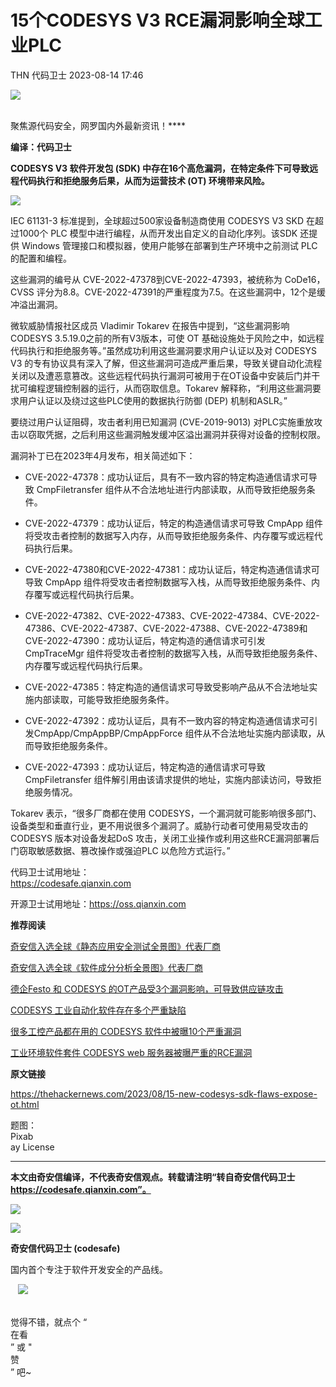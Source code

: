 #  15个CODESYS V3 RCE漏洞影响全球工业PLC   
THN  代码卫士   2023-08-14 17:46  
  
![](https://mmbiz.qpic.cn/mmbiz_gif/Az5ZsrEic9ot90z9etZLlU7OTaPOdibteeibJMMmbwc29aJlDOmUicibIRoLdcuEQjtHQ2qjVtZBt0M5eVbYoQzlHiaw/640?wx_fmt=gif "")  
  
   
聚焦源代码安全，网罗国内外最新资讯！****  
  
**编译：代码卫士**  
  
**CODESYS V3 软件开发包 (SDK) 中存在16个高危漏洞，在特定条件下可导致远程代码执行和拒绝服务后果，从而为运营技术 (OT) 环境带来风险。**  
  
  
![](https://mmbiz.qpic.cn/mmbiz_png/oBANLWYScMRBGNwgicSuTe4Y4rEOSqVh2Oh4ehfs24kGuWSkdIa78Lfyy14XNT1icYGk0XVHJgBEkia0R3jwibEVjg/640?wx_fmt=png "")  
  
  
IEC 61131-3 标准提到，全球超过500家设备制造商使用 CODESYS V3 SKD 在超过1000个 PLC 模型中进行编程，从而开发出自定义的自动化序列。该SDK 还提供 Windows 管理接口和模拟器，使用户能够在部署到生产环境中之前测试 PLC的配置和编程。  
  
这些漏洞的编号从 CVE-2022-47378到CVE-2022-47393，被统称为 CoDe16，CVSS 评分为8.8。CVE-2022-47391的严重程度为7.5。在这些漏洞中，12个是缓冲溢出漏洞。  
  
微软威胁情报社区成员 Vladimir Tokarev 在报告中提到，“这些漏洞影响 CODESYS 3.5.19.0之前的所有V3版本，可使 OT 基础设施处于风险之中，如远程代码执行和拒绝服务等。”虽然成功利用这些漏洞要求用户认证以及对 CODESYS V3 的专有协议具有深入了解，但这些漏洞可造成严重后果，导致关键自动化流程关闭以及遭恶意篡改。这些远程代码执行漏洞可被用于在OT设备中安装后门并干扰可编程逻辑控制器的运行，从而窃取信息。Tokarev 解释称，“利用这些漏洞要求用户认证以及绕过这些PLC使用的数据执行防御 (DEP) 机制和ASLR。”  
  
要绕过用户认证阻碍，攻击者利用已知漏洞 (CVE-2019-9013) 对PLC实施重放攻击以窃取凭据，之后利用这些漏洞触发缓冲区溢出漏洞并获得对设备的控制权限。  
  
漏洞补丁已在2023年4月发布，相关简述如下：  
  
- CVE-2022-47378：成功认证后，具有不一致内容的特定构造通信请求可导致 CmpFiletransfer 组件从不合法地址进行内部读取，从而导致拒绝服务条件。  
  
- CVE-2022-47379：成功认证后，特定的构造通信请求可导致 CmpApp 组件将受攻击者控制的数据写入内存，从而导致拒绝服务条件、内存覆写或远程代码执行后果。  
  
- CVE-2022-47380和CVE-2022-47381：成功认证后，特定构造通信请求可导致 CmpApp 组件将受攻击者控制数据写入栈，从而导致拒绝服务条件、内存覆写或远程代码执行后果。  
  
- CVE-2022-47382、CVE-2022-47383、CVE-2022-47384、CVE-2022-47386、CVE-2022-47387、CVE-2022-47388、CVE-2022-47389和CVE-2022-47390：成功认证后，特定构造的通信请求可引发 CmpTraceMgr 组件将受攻击者控制的数据写入栈，从而导致拒绝服务条件、内存覆写或远程代码执行后果。  
  
- CVE-2022-47385：特定构造的通信请求可导致受影响产品从不合法地址实施内部读取，可能导致拒绝服务条件。  
  
- CVE-2022-47392：成功认证后，具有不一致内容的特定构造通信请求可引发CmpApp/CmpAppBP/CmpAppForce 组件从不合法地址实施内部读取，从而导致拒绝服务条件。  
  
- CVE-2022-47393：成功认证后，特定构造的通信请求可导致 CmpFiletransfer 组件解引用由该请求提供的地址，实施内部读访问，导致拒绝服务情况。  
  
  
  
Tokarev 表示，“很多厂商都在使用 CODESYS，一个漏洞就可能影响很多部门、设备类型和垂直行业，更不用说很多个漏洞了。威胁行动者可使用易受攻击的 CODESYS 版本对设备发起DoS 攻击，关闭工业操作或利用这些RCE漏洞部署后门窃取敏感数据、篡改操作或强迫PLC 以危险方式运行。”  
  
  
  
代码卫士试用地址：  
https://codesafe.qianxin.com  
  
开源卫士试用地址：https://oss.qianxin.com  
  
  
  
  
  
  
  
  
  
  
  
  
**推荐阅读**  
  
[奇安信入选全球《静态应用安全测试全景图》代表厂商](http://mp.weixin.qq.com/s?__biz=MzI2NTg4OTc5Nw==&mid=2247516678&idx=1&sn=5b9e480c386161b1e105f9818b2a5a3d&chksm=ea94b36cdde33a7a05cafa9918733669252a02611c222b02bc6e66cbb508ee3fbf748453ee7a&scene=21#wechat_redirect)  
  
  
[奇安信入选全球《软件成分分析全景图》代表厂商](http://mp.weixin.qq.com/s?__biz=MzI2NTg4OTc5Nw==&mid=2247515374&idx=1&sn=8b491039bc40f1e5d4e1b29d8c95f9e7&chksm=ea948d84dde30492f8a6c9953f69dbed1f483b6bc9b4480cab641fbc69459d46bab41cdc4859&scene=21#wechat_redirect)  
  
  
[德企Festo 和 CODESYS 的OT产品受3个漏洞影响，可导致供应链攻击](http://mp.weixin.qq.com/s?__biz=MzI2NTg4OTc5Nw==&mid=2247514853&idx=4&sn=f887c2246bde0615a6afcc197112e9a8&chksm=ea948b8fdde30299897ba08d1d9780bac245ae05c8b213f63334fa58fc54924eb5c5e95c5bac&scene=21#wechat_redirect)  
  
  
[CODESYS 工业自动化软件存在多个严重缺陷](http://mp.weixin.qq.com/s?__biz=MzI2NTg4OTc5Nw==&mid=2247506504&idx=1&sn=8bc31a5780041acc90704bb3fe847c65&chksm=ea94eb22dde36234b6299f4009fd280b2cb47f881f429d063cd0c4d8c5100ee86143cf4a0896&scene=21#wechat_redirect)  
  
  
[很多工控产品都在用的 CODESYS 软件中被曝10个严重漏洞](http://mp.weixin.qq.com/s?__biz=MzI2NTg4OTc5Nw==&mid=2247505442&idx=1&sn=645ef4a67cc6372f43f130a8137ab64b&chksm=ea94e748dde36e5e6a22fd7095c3617ac52b1376100a574a8020f04cef31b81c971ae57ad756&scene=21#wechat_redirect)  
  
  
[工业环境软件套件 CODESYS web 服务器被曝严重的RCE漏洞](http://mp.weixin.qq.com/s?__biz=MzI2NTg4OTc5Nw==&mid=2247492594&idx=3&sn=4e4e6eabe37cb1f89a238a8f0906d663&chksm=ea94d298dde35b8e2b87fb71775d04cec94b96fdf123e4345d933e3d6dcfe2017498faaf5a80&scene=21#wechat_redirect)  
  
  
  
  
**原文链接**  
  
https://thehackernews.com/2023/08/15-new-codesys-sdk-flaws-expose-ot.html  
  
  
题图：  
Pixab  
ay License  
  
****  
**本文由奇安信编译，不代表奇安信观点。转载请注明“转自奇安信代码卫士 https://codesafe.qianxin.com”。**  
  
  
  
  
![](https://mmbiz.qpic.cn/mmbiz_jpg/oBANLWYScMSf7nNLWrJL6dkJp7RB8Kl4zxU9ibnQjuvo4VoZ5ic9Q91K3WshWzqEybcroVEOQpgYfx1uYgwJhlFQ/640?wx_fmt=jpeg "")  
  
![](https://mmbiz.qpic.cn/mmbiz_jpg/oBANLWYScMSN5sfviaCuvYQccJZlrr64sRlvcbdWjDic9mPQ8mBBFDCKP6VibiaNE1kDVuoIOiaIVRoTjSsSftGC8gw/640?wx_fmt=jpeg "")  
  
**奇安信代码卫士 (codesafe)**  
  
国内首个专注于软件开发安全的产品线。  
  
   ![](https://mmbiz.qpic.cn/mmbiz_gif/oBANLWYScMQ5iciaeKS21icDIWSVd0M9zEhicFK0rbCJOrgpc09iaH6nvqvsIdckDfxH2K4tu9CvPJgSf7XhGHJwVyQ/640?wx_fmt=gif "")  
  
   
觉得不错，就点个 “  
在看  
” 或 "  
赞  
” 吧~  
  

